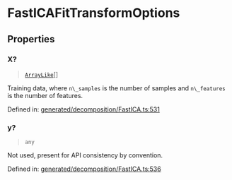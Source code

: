 # FastICAFitTransformOptions

## Properties

### X?

> [`ArrayLike`](../types/ArrayLike.md)[]

Training data, where `n\_samples` is the number of samples and `n\_features` is the number of features.

Defined in:  [generated/decomposition/FastICA.ts:531](https://github.com/transitive-bullshit/scikit-learn-ts/blob/b59c1ff/packages/sklearn/src/generated/decomposition/FastICA.ts#L531)

### y?

> `any`

Not used, present for API consistency by convention.

Defined in:  [generated/decomposition/FastICA.ts:536](https://github.com/transitive-bullshit/scikit-learn-ts/blob/b59c1ff/packages/sklearn/src/generated/decomposition/FastICA.ts#L536)
